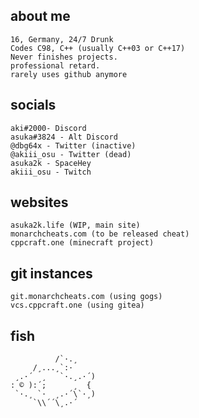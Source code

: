 ## about me
    16, Germany, 24/7 Drunk
    Codes C98, C++ (usually C++03 or C++17)
    Never finishes projects.
    professional retard.
    rarely uses github anymore


## socials
    aki#2000- Discord
    asuka#3824 - Alt Discord
    @dbg64x - Twitter (inactive)
    @akiii_osu - Twitter (dead)
    asuka2k - SpaceHey
    akiii_osu - Twitch
    
## websites
    asuka2k.life (WIP, main site)
    monarchcheats.com (to be released cheat)
    cppcraft.one (minecraft project)
    
## git instances
    git.monarchcheats.com (using gogs)
    vcs.cppcraft.one (using gitea)

## fish
```
          /`·.¸
     /¸...¸`:·
 ¸.·´  ¸   `·.¸.·´)
: © ):´;      ¸  {
 `·.¸ `·  ¸.·´\`·¸)
     `\\´´\¸.·´
```
